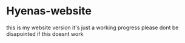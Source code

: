# Hyenas-website
this is my website version it's just a working progress please dont be disapointed if this doesnt work
